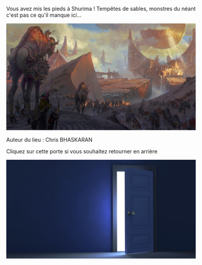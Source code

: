 Vous avez mis les pieds à Shurima ! 
Tempêtes de sables, monstres du néant c'est pas ce qu'il manque ici...

![Shurima](/images/shurima.jpg)

Auteur du lieu : Chris BHASKARAN

Cliquez sur cette porte si vous souhaitez retourner en arrière

[![door](/images/door.jpg)](https://github.com/Vaksalan/myLabesgi/blob/4e3bc3d17f29012dfb646a31772df5f83db43c9e/salle1.md)
